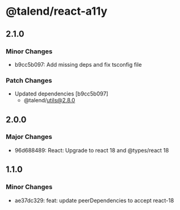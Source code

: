 # @talend/react-a11y

## 2.1.0

### Minor Changes

- b9cc5b097: Add missing deps and fix tsconfig file

### Patch Changes

- Updated dependencies [b9cc5b097]
  - @talend/utils@2.8.0

## 2.0.0

### Major Changes

- 96d688489: React: Upgrade to react 18 and @types/react 18

## 1.1.0

### Minor Changes

- ae37dc329: feat: update peerDependencies to accept react-18
